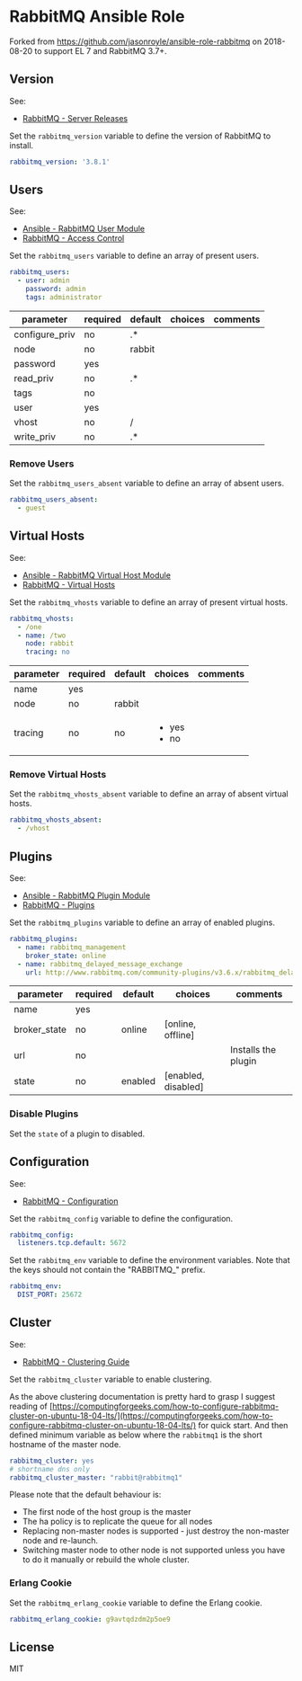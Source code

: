 # RabbitMQ Ansible Role
Forked from https://github.com/jasonroyle/ansible-role-rabbitmq on 2018-08-20
to support EL 7 and RabbitMQ 3.7+.

## Version

See:

- [RabbitMQ - Server Releases](https://www.rabbitmq.com/releases/rabbitmq-server/)

Set the `rabbitmq_version` variable to define the version of RabbitMQ to install.

```yaml
rabbitmq_version: '3.8.1'
```

## Users

See:

- [Ansible - RabbitMQ User Module](http://docs.ansible.com/ansible/rabbitmq_user_module.html)
- [RabbitMQ - Access Control](https://www.rabbitmq.com/access-control.html)

Set the `rabbitmq_users` variable to define an array of present users.

```yaml
rabbitmq_users:
  - user: admin
    password: admin
    tags: administrator
```

| parameter      | required | default | choices | comments |
| -------------- | -------- | ------- | ------- | -------- |
| configure_priv | no       | .*      |         |          |
| node           | no       | rabbit  |         |          |
| password       | yes      |         |         |          |
| read_priv      | no       | .*      |         |          |
| tags           | no       |         |         |          |
| user           | yes      |         |         |          |
| vhost          | no       | /       |         |          |
| write_priv     | no       | .*      |         |          |

### Remove Users

Set the `rabbitmq_users_absent` variable to define an array of absent users.

```yaml
rabbitmq_users_absent:
  - guest
```

## Virtual Hosts

See:

- [Ansible - RabbitMQ Virtual Host Module](http://docs.ansible.com/ansible/rabbitmq_vhost_module.html)
- [RabbitMQ - Virtual Hosts](https://www.rabbitmq.com/vhosts.html)

Set the `rabbitmq_vhosts` variable to define an array of present virtual hosts.

```yaml
rabbitmq_vhosts:
  - /one
  - name: /two
    node: rabbit
    tracing: no
```

| parameter  | required | default | choices                          | comments |
| ---------- | -------- | ------- | -------------------------------- | -------- |
| name       | yes      |         |                                  |          |
| node       | no       | rabbit  |                                  |          |
| tracing    | no       | no      | <ul><li>yes</li><li>no</li></ul> |          |

### Remove Virtual Hosts

Set the `rabbitmq_vhosts_absent` variable to define an array of absent virtual hosts.

```yaml
rabbitmq_vhosts_absent:
  - /vhost
```

## Plugins

See:

- [Ansible - RabbitMQ Plugin Module](http://docs.ansible.com/ansible/rabbitmq_plugin_module.html)
- [RabbitMQ - Plugins](https://www.rabbitmq.com/plugins.html)

Set the `rabbitmq_plugins` variable to define an array of enabled plugins.

```yaml
rabbitmq_plugins:
  - name: rabbitmq_management
    broker_state: online
  - name: rabbitmq_delayed_message_exchange
    url: http://www.rabbitmq.com/community-plugins/v3.6.x/rabbitmq_delayed_message_exchange-0.0.1.ez
```

| parameter    | required | default | choices             | comments            |
| -------------| -------- | ------- | ------------------- | ------------------- |
| name         | yes      |         |                     |                     |
| broker_state | no       | online  | [online, offline]   |                     |
| url          | no       |         |                     | Installs the plugin |
| state        | no       | enabled | [enabled, disabled] |                     |

### Disable Plugins

Set the `state` of a plugin to disabled.

## Configuration

See:

- [RabbitMQ - Configuration](https://www.rabbitmq.com/configure.html)

Set the `rabbitmq_config` variable to define the configuration.

```yaml
rabbitmq_config:
  listeners.tcp.default: 5672
```

Set the `rabbitmq_env` variable to define the environment variables. Note that the keys should not contain the
"RABBITMQ_" prefix.

```yaml
rabbitmq_env:
  DIST_PORT: 25672
```

## Cluster

See:

- [RabbitMQ - Clustering Guide](https://www.rabbitmq.com/clustering.html)

Set the `rabbitmq_cluster` variable to enable clustering.

As the above clustering documentation is pretty hard to grasp I suggest reading of
[https://computingforgeeks.com/how-to-configure-rabbitmq-cluster-on-ubuntu-18-04-lts/](https://computingforgeeks.com/how-to-configure-rabbitmq-cluster-on-ubuntu-18-04-lts/)
for quick start. And then defined minimum variable as below where the
  `rabbitmq1` is the short hostname of the master node.

```yaml
rabbitmq_cluster: yes
# shortname dns only
rabbitmq_cluster_master: "rabbit@rabbitmq1"
```

Please note that the default behaviour is:
- The first node of the host group is the master
- The ha policy is to replicate the queue for all nodes
- Replacing non-master nodes is supported - just destroy the non-master node and
  re-launch.
- Switching master node to other node is not supported unless you have to do it
  manually or rebuild the whole cluster.

### Erlang Cookie

Set the `rabbitmq_erlang_cookie` variable to define the Erlang cookie.

```yaml
rabbitmq_erlang_cookie: g9avtqdzdm2p5oe9
```

## License

MIT
